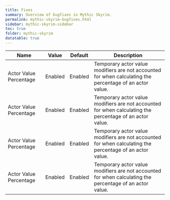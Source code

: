 ```yaml
---
title: Fixes
summary: Overview of bugfixes in Mythic Skyrim.
permalink: mythic-skyrim-bugfixes.html
sidebar: mythic-skyrim-sidebar
toc: true
folder: mythic-skyrim
datatable: true
---
```


<div class="datatable-begin"></div>

Name    						| Value		| Default | Description
------------------------------- | --------- | ------- | -----------
Actor Value Percentage			| Enabled	| Enabled | Temporary actor value modifiers are not accounted for when calculating the percentage of an actor value.
Actor Value Percentage			| Enabled	| Enabled | Temporary actor value modifiers are not accounted for when calculating the percentage of an actor value.
Actor Value Percentage			| Enabled	| Enabled | Temporary actor value modifiers are not accounted for when calculating the percentage of an actor value.
Actor Value Percentage			| Enabled	| Enabled | Temporary actor value modifiers are not accounted for when calculating the percentage of an actor value.

<div class="datatable-end"></div>
